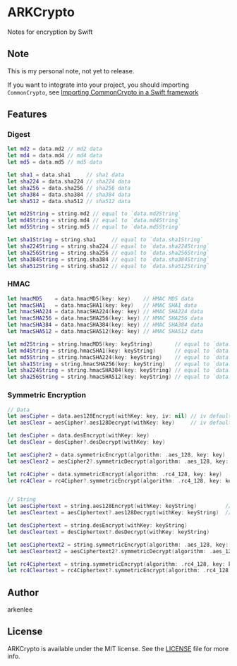 # ARKCrypto
Notes for encryption by Swift

## Note
This is my personal note, not yet to release.

If you want to integrate into your project, you should importing `CommonCrypto`, see [Importing CommonCrypto in a Swift framework](http://stackoverflow.com/questions/25248598/importing-commoncrypto-in-a-swift-framework/37125785#37125785)

## Features

### Digest
```swift
let md2 = data.md2 // md2 data
let md4 = data.md4 // md4 data
let md5 = data.md5 // md5 data

let sha1 = data.sha1     // sha1 data
let sha224 = data.sha224 // sha224 data
let sha256 = data.sha256 // sha256 data
let sha384 = data.sha384 // sha384 data
let sha512 = data.sha512 // sha512 data

let md2String = string.md2 // equal to `data.md2String`
let md4String = string.md4 // equal to `data.md4String`
let md5String = string.md5 // equal to `data.md5String`

let sha1String = string.sha1     // equal to `data.sha1String`
let sha224String = string.sha224 // equal to `data.sha224String`
let sha256String = string.sha256 // equal to `data.sha256String`
let sha384String = string.sha384 // equal to `data.sha384String`
let sha512String = string.sha512 // equal to `data.sha512String`
```
### HMAC
```swift
let hmacMD5    = data.hmacMD5(key: key)    // HMAC MD5 data
let hmacSHA1   = data.hmacSHA1(key: key)   // HMAC SHA1 data
let hmacSHA224 = data.hmacSHA224(key: key) // HMAC SHA224 data
let hmacSHA256 = data.hmacSHA256(key: key) // HMAC SHA256 data
let hmacSHA384 = data.hmacSHA384(key: key) // HMAC SHA384 data
let hmacSHA512 = data.hmacSHA512(key: key) // HMAC SHA512 data

let md2String = string.hmacMD5(key: keyString)       // equal to `data.hmacMD5String(key: keyString)`
let md4String = string.hmacSHA1(key: keyString)      // equal to `data.hmacSHA1String(key: keyString)`
let md5String = string.hmacSHA224(key: keyString)    // equal to `data.hmacSHA224String(key: keyString)`
let sha1String = string.hmacSHA256(key: keyString)   // equal to `data.hmacSHA256String(key: keyString)`
let sha224String = string.hmacSHA384(key: keyString) // equal to `data.hmacSHA384String(key: keyString)`
let sha256String = string.hmacSHA512(key: keyString) // equal to `data.hmacSHA512String(key: keyString)`
```

### Symmetric Encryption
```swift
// Data
let aesCipher = data.aes128Encrypt(withKey: key, iv: nil) // iv default is nil
let aesClear = aesCipher?.aes128Decrypt(withKey: key)     // iv default is nil

let desCipher = data.desEncrypt(withKey: key)
let desClear = desCipher?.desDecrypt(withKey: key)

let aesCipher2 = data.symmetricEncrypt(algorithm: .aes_128, key: key)       // equal to `data.aes128Encrypt(withKey: key)`
let aesClear2 = aesCipher2?.symmetricDecrypt(algorithm: .aes_128, key: key) // equal to `aesCipher?.aes128Decrypt(withKey: key)`

let rc4Cipher = data.symmetricEncrypt(algorithm: .rc4_128, key: key)
let rc4Clear = rc4Cipher?.symmetricEncrypt(algorithm: .rc4_128, key: key)


// String
let aesCiphertext = string.aes128Encrypt(withKey: keyString)         // iv default is nil
let aesCleartext = aesCiphertext?.aes128Decrypt(withKey: keyString)  // iv default is nil

let desCiphertext = string.desEncrypt(withKey: keyString)
let desCleartext = desCiphertext?.desDecrypt(withKey: keyString)

let aesCiphertext2 = string.symmetricEncrypt(algorithm: .aes_128, key: keyString)         // equal to `string.aes128Encrypt(withKey: keyString)`
let aesCleartext2 = aesCiphertext2?.symmetricDecrypt(algorithm: .aes_128, key: keyString) // equal to `aesCiphertext2?.aes128Decrypt(withKey: keyString)`

let rc4Ciphertext = string.symmetricEncrypt(algorithm: .rc4_128, key: keyString)
let rc4Cleartext = rc4Ciphertext?.symmetricEncrypt(algorithm: .rc4_128, key: keyString)
```

## Author
arkenlee

## License
ARKCrypto is available under the MIT license. See the [LICENSE](https://github.com/arKenLee/ARKCrypto/blob/master/LICENSE) file for more info.
